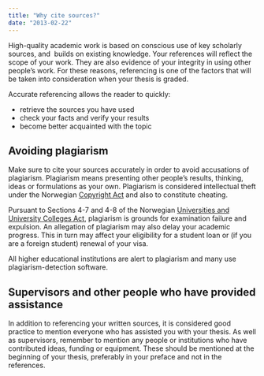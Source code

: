 ```yaml
---
title: "Why cite sources?"
date: "2013-02-22"
---
```


High-quality academic work is based on conscious use of key scholarly sources, and  builds on existing knowledge. Your references will reflect the scope of your work. They are also evidence of your integrity in using other people’s work. For these reasons, referencing is one of the factors that will be taken into consideration when your thesis is graded.

Accurate referencing allows the reader to quickly:

- retrieve the sources you have used
- check your facts and verify your results
- become better acquainted with the topic

## Avoiding plagiarism

Make sure to cite your sources accurately in order to avoid accusations of plagiarism. Plagiarism means presenting other people’s results, thinking, ideas or formulations as your own. Plagiarism is considered intellectual theft under the Norwegian [Copyright Act](https://lovdata.no/lov/2018-06-15-40) and also to constitute cheating.

Pursuant to Sections 4-7 and 4-8 of the Norwegian [Universities and University Colleges Act](http://www.lovdata.no/all/nl-20050401-015.html "(new window)"), plagiarism is grounds for examination failure and expulsion. An allegation of plagiarism may also delay your academic progress. This in turn may affect your eligibility for a student loan or (if you are a foreign student) renewal of your visa.

All higher educational institutions are alert to plagiarism and many use plagiarism-detection software.

## Supervisors and other people who have provided assistance

In addition to referencing your written sources, it is considered good practice to mention everyone who has assisted you with your thesis. As well as supervisors, remember to mention any people or institutions who have contributed ideas, funding or equipment. These should be mentioned at the beginning of your thesis, preferably in your preface and not in the references.

